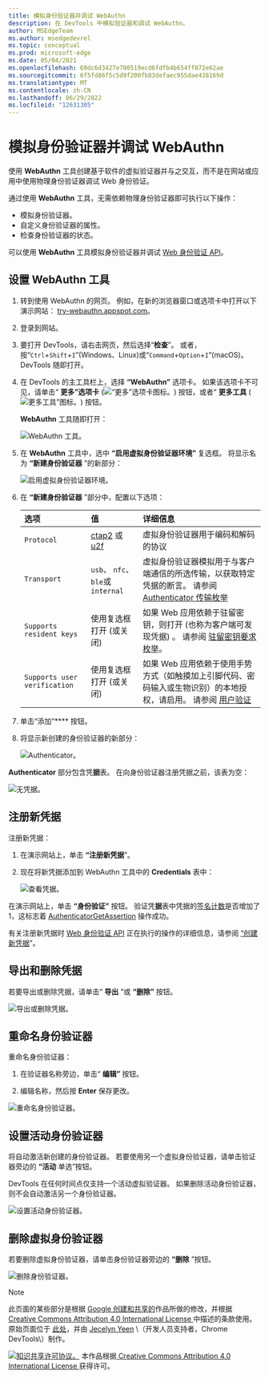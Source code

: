 ```yaml
---
title: 模拟身份验证器并调试 WebAuthn
description: 在 DevTools 中模拟验证器和调试 WebAuthn。
author: MSEdgeTeam
ms.author: msedgedevrel
ms.topic: conceptual
ms.prod: microsoft-edge
ms.date: 05/04/2021
ms.openlocfilehash: 69dc6d3427e700519ecd6fdfb4b654ff072e62ae
ms.sourcegitcommit: 6f5fd86f5c5d9f200fb83defaec955dae438169d
ms.translationtype: MT
ms.contentlocale: zh-CN
ms.lasthandoff: 06/29/2022
ms.locfileid: "12631305"
---
```

# <a name="emulate-authenticators-and-debug-webauthn"></a>模拟身份验证器并调试 WebAuthn

<!--todo: remove notice at bottom, or add notice here?-->

使用 **WebAuthn** 工具创建基于软件的虚拟验证器并与之交互，而不是在网站或应用中使用物理身份验证器调试 Web 身份验证。

通过使用 **WebAuthn** 工具，无需依赖物理身份验证器即可执行以下操作：

*  模拟身份验证器。
*  自定义身份验证器的属性。
*  检查身份验证器的状态。

可以使用 **WebAuthn** 工具模拟身份验证器并调试 [Web 身份验证 API](https://w3c.github.io/webauthn)。

<!-- For real-time updates on this feature in the Chromium open-source project, see Issue [#1034663](https://crbug.com/1034663). -->


<!-- ====================================================================== -->
## <a name="set-up-the-webauthn-tool"></a>设置 WebAuthn 工具

1. 转到使用 WebAuthn 的网页。  例如，在新的浏览器窗口或选项卡中打开以下演示网站： [try-webauthn.appspot.com](https://try-webauthn.appspot.com/)。

1. 登录到网站。

1. 要打开 DevTools，请右击网页，然后选择“**检查**”。  或者，按“`Ctrl`+`Shift`+`I`”(Windows、Linux)或“`Command`+`Option`+`I`”(macOS)。  DevTools 随即打开。

1. 在 DevTools 的主工具栏上，选择 **“WebAuthn”** 选项卡。 如果该选项卡不可见，请单击“ **更多”选项卡** (![“更多”选项卡图标。](../media/more-tabs-icon-light-theme.png)) 按钮，或者“ **更多工具** (![更多工具”图标。](../media/more-tools-icon-light-theme.png)) 按钮。

   **WebAuthn** 工具随即打开：

   ![WebAuthn 工具。](../media/webauthn-webauthn-tab.msft.png)

1. 在 **WebAuthn** 工具中，选中 **“启用虚拟身份验证器环境”** 复选框。  将显示名为 **“新建身份验证器** ”的新部分：

   ![启用虚拟身份验证器环境。](../media/webauthn-enable-virtual-auth.msft.png)

1. 在 **“新建身份验证器** ”部分中，配置以下选项：

    | 选项 | 值 | 详细信息 |
    |:--- |:--- |:--- |
    | `Protocol` | [ctap2](https://fidoalliance.org/specs/fido-v2.0-id-20180227/fido-client-to-authenticator-protocol-v2.0-id-20180227.html) 或 [u2f](https://fidoalliance.org/specs/fido-u2f-v1.2-ps-20170411/fido-u2f-overview-v1.2-ps-20170411.html) | 虚拟身份验证器用于编码和解码的协议 |
    | `Transport` |   `usb`、 `nfc`、 `ble`或 `internal` | 虚拟身份验证器模拟用于与客户端通信的所选传输，以获取特定凭据的断言。  请参阅 [Authenticator 传输枚举](https://w3c.github.io/webauthn#enum-transport) |
    |  `Supports resident keys` | 使用复选框打开 (或关闭)  | 如果 Web 应用依赖于驻留密钥，则打开 (也称为客户端可发现凭据) 。  请参阅 [驻留密钥要求枚举](https://w3c.github.io/webauthn#enum-residentKeyRequirement)。 |
    | `Supports user verification` | 使用复选框打开 (或关闭)  | 如果 Web 应用依赖于使用手势方式（如触摸加上引脚代码、密码输入或生物识别）的本地授权，请启用。  请参阅 [用户验证](https://w3c.github.io/webauthn#user-verification) |

1. 单击“添加”**** 按钮。

1. 将显示新创建的身份验证器的新部分：

   ![Authenticator。](../media/webauthn-authenticator.msft.png)

**Authenticator** 部分包含凭**据**表。  在向身份验证器注册凭据之前，该表为空：

![无凭据。](../media/webauthn-no-cred.msft.png)


<!-- ====================================================================== -->
## <a name="register-a-new-credential"></a>注册新凭据

注册新凭据：

1. 在演示网站上，单击 **“注册新凭据**”。

1. 现在将新凭据添加到 WebAuthn 工具中的 **Credentials** 表中：

   ![查看凭据。](../media/webauthn-view-cred.msft.png)

在演示网站上，单击 **“身份验证”** 按钮。  验证凭**据**表中凭据的[签名计数](https://w3c.github.io/webauthn/#sctn-sign-counter)是否增加了 1，这标志着 [AuthenticatorGetAssertion](https://w3c.github.io/webauthn#authenticatorgetassertion) 操作成功。

有关注册新凭据时 [Web 身份验证 API](https://w3c.github.io/webauthn) 正在执行的操作的详细信息，请参阅 [“创建新凭据](https://w3c.github.io/webauthn#sctn-createCredential)”。


<!-- ====================================================================== -->
## <a name="export-and-remove-credentials"></a>导出和删除凭据

若要导出或删除凭据，请单击“ **导出** ”或 **“删除”** 按钮。

![导出或删除凭据。](../media/webauthn-export-remove.msft.png)


<!-- ====================================================================== -->
## <a name="rename-an-authenticator"></a>重命名身份验证器

重命名身份验证器：

1. 在验证器名称旁边，单击“ **编辑”** 按钮。

1. 编辑名称，然后按 **Enter** 保存更改。

![重命名身份验证器。](../media/webauthn-rename.msft.png)


<!-- ====================================================================== -->
## <a name="set-the-active-authenticator"></a>设置活动身份验证器

将自动激活新创建的身份验证器。  若要使用另一个虚拟身份验证器，请单击验证器旁边的 **“活动** 单选”按钮。

DevTools 在任何时间点仅支持一个活动虚拟验证器。  如果删除活动身份验证器，则不会自动激活另一个身份验证器。

![设置活动身份验证器。](../media/webauthn-set-active.msft.png)


<!-- ====================================================================== -->
## <a name="remove-a-virtual-authenticator"></a>删除虚拟身份验证器

若要删除虚拟身份验证器，请单击身份验证器旁边的 **“删除** ”按钮。

![删除身份验证器。](../media/webauthn-remove-authenticator.msft.png)


<!--todo: remove this notice, or add notice at top?-->

<!-- ====================================================================== -->
> [!NOTE]
> 此页面的某些部分是根据 [Google 创建和共享的](https://developers.google.com/terms/site-policies)作品所做的修改，并根据[ Creative Commons Attribution 4.0 International License ](https://creativecommons.org/licenses/by/4.0)中描述的条款使用。
> 原始页面位于 [此处](https://developer.chrome.com/docs/devtools/webauthn/)，并由 [Jecelyn Yeen](https://developers.google.com/web/resources/contributors#jecelyn-yeen)  \（开发人员支持者，Chrome DevTools\）制作。

[![知识共享许可协议。](../../media/cc-logo/88x31.png)](https://creativecommons.org/licenses/by/4.0)
本作品根据[ Creative Commons Attribution 4.0 International License ](https://creativecommons.org/licenses/by/4.0)获得许可。
